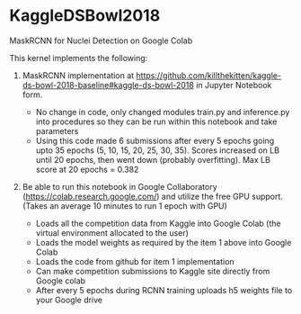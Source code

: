 # KaggleDSBowl2018
MaskRCNN for Nuclei Detection on Google Colab

This kernel implements the following:

1. MaskRCNN implementation at https://github.com/killthekitten/kaggle-ds-bowl-2018-baseline#kaggle-ds-bowl-2018 in Jupyter Notebook form.
    - No change in code, only changed modules train.py and inference.py into procedures so they can be run within this notebook and take parameters
    - Using this code made 6 submissions after every 5 epochs going upto 35 epochs (5, 10, 15, 20, 25, 30, 35). Scores increased on LB until 20 epochs, then went down (probably overfitting). Max LB score at 20 epochs = 0.382
    
2. Be able to run this notebook in Google Collaboratory (https://colab.research.google.com/) and utilize the free GPU support. (Takes an average 10 minutes to run 1 epoch with GPU)
    - Loads all the competition data from Kaggle into Google Colab (the virtual environment allocated to the user)
    - Loads the model weights as required by the item 1 above into Google Colab
    - Loads the code from github for item 1 implementation
    - Can make competition submissions to Kaggle site directly from Google colab
    - After every 5 epochs during RCNN training uploads h5 weights file to your Google drive
